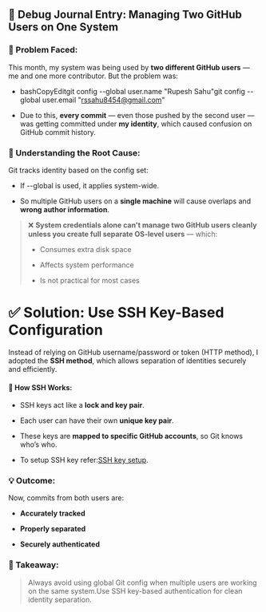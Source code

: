 🐞 Debug Journal Entry: Managing Two GitHub Users on One System
---------------------------------------------------------------

### 📌 Problem Faced:

This month, my system was being used by **two different GitHub users** — me and one more contributor. But the problem was:

*   bashCopyEditgit config --global user.name "Rupesh Sahu"git config --global user.email "rssahu8454@gmail.com"
    
*   Due to this, **every commit** — even those pushed by the second user — was getting committed under **my identity**, which caused confusion on GitHub commit history.
    

### 🤔 Understanding the Root Cause:

Git tracks identity based on the config set:

*   If --global is used, it applies system-wide.
    
*   So multiple GitHub users on a **single machine** will cause overlaps and **wrong author information**.
    

> ❌ **System credentials alone can't manage two GitHub users cleanly unless you create full separate OS-level users** — which:
> 
> *   Consumes extra disk space
>     
> *   Affects system performance
>     
> *   Is not practical for most cases
>     

# ✅ Solution: Use SSH Key-Based Configuration

Instead of relying on GitHub username/password or token (HTTP method), I adopted the **SSH method**, which allows separation of identities securely and efficiently.

#### 🔑 How SSH Works:

*   SSH keys act like a **lock and key pair**.
    
*   Each user can have their own **unique key pair**.
    
*   These keys are **mapped to specific GitHub accounts**, so Git knows who’s who.
    
*   To setup SSH key refer:[SSH key setup](https://github.com/Rynox1612/setup-vault/blob/main/SSH-key-setup/info.md).

### 💡 Outcome:

Now, commits from both users are:

*   **Accurately tracked**
    
*   **Properly separated**
    
*   **Securely authenticated**
    

### 🧠 Takeaway:

> Always avoid using global Git config when multiple users are working on the same system.Use SSH key-based authentication for clean identity separation.

